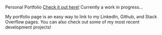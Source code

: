 Personal Portfolio 
[Check it out here!](https://barroncn.github.io/)
Currently a work in progress...

My portfolio page is an easy way to link to my LinkedIn, Github, and Stack Overflow pages. You can also check out some of my most recent development projects!
